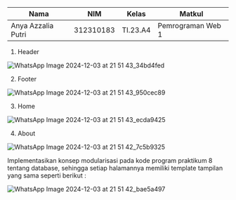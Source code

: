 | Nama               | NIM        | Kelas   | Matkul            |
|--------------------|------------|---------|-------------------|
| Anya Azzalia Putri | 312310183  | TI.23.A4| Pemrograman Web 1 |

1. Header

![WhatsApp Image 2024-12-03 at 21 51 43_34bd4fed](https://github.com/user-attachments/assets/63c3574d-8899-4387-8612-1eb4095759cc)

2. Footer

![WhatsApp Image 2024-12-03 at 21 51 43_950cec89](https://github.com/user-attachments/assets/939bb7ce-f108-46c3-ba48-3093f50e8b3a)

3. Home

![WhatsApp Image 2024-12-03 at 21 51 43_ecda9425](https://github.com/user-attachments/assets/02251141-77ba-4462-84e9-922201a1c55d)

4. About

![WhatsApp Image 2024-12-03 at 21 51 42_7c5b9325](https://github.com/user-attachments/assets/a316cac2-26e3-4613-8423-6307cc7276c7)


Implementasikan konsep modularisasi pada kode program praktikum 8 tentang database, sehingga setiap halamannya memiliki template tampilan yang sama seperti berikut :

![WhatsApp Image 2024-12-03 at 21 51 42_bae5a497](https://github.com/user-attachments/assets/10b9d675-847e-4e96-a20e-7d9eb0c5ab69)

